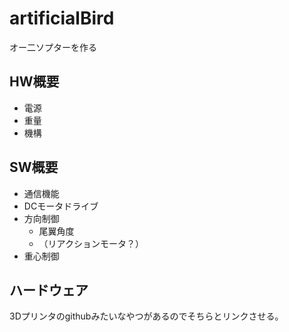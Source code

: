 # artificialBird

オー二ソプターを作る

## HW概要

* 電源
* 重量
* 機構

## SW概要

* 通信機能
* DCモータドライブ
* 方向制御
  * 尾翼角度
  * （リアクションモータ？）
* 重心制御

## ハードウェア

3Dプリンタのgithubみたいなやつがあるのでそちらとリンクさせる。

